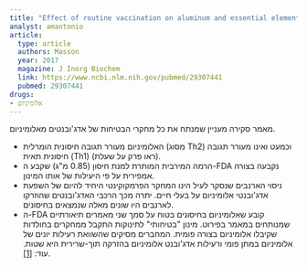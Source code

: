 ```yaml
---
title: "Effect of routine vaccination on aluminum and essential element levels in preterm infants"
analyst: amantonio
article:
  type: article
  authors: Masson
  year: 2017
  magazine: J Inorg Biochem
  link: https://www.ncbi.nlm.nih.gov/pubmed/29307441
  pubmed: 29307441
drugs:
- אלומיניום
---
```


מאמר סקירה מעניין שמנתח את כל מחקרי הבטיחות של אדג'ובנטים מאלומיניום.
- האלומיניום מעורר תגובה חיסונית הומרלית (מסוג Th2) וכמעט ואינו מעורר תגובה חיסונית תאית (Th1) (ראו פרק על שעלת).
- הרמה המירבית המותרת למנת חיסון (0.85 מ"ג) שקבע ה-FDA נקבעה בצורה אמפירית על פי היעילות של אותו המינון.
- ניסוי הארנבים שנסקר לעיל הינו המחקר הפרמקוקינטי היחיד להיום של השפעת אדג'ובנטי אלומיניום על בעלי חיים. יתרה מכך הרכבי האדג'ובנטים שהוזרקו לארנבים היו שונים מאלה שנמצאים בחיסונים.
- ה-FDA קובע שאלומיניום בחיסונים בטוח על סמך שני מאמרים תיאורתיים שמנותחים במאמר בפירוט. מינון "בטיחותי" לתינוקות התקבל ממחקרים בחולדות שקיבלו אלומיניום בצורה פומית. המחברים מסיקים שהשוואת רעילות יונים של אלומיניום במתן פומי ורעילות אדג'ובנט אלומיניום בהזרקה תוך-שרירית היא שטות. עוד: [[1]](https://www.ncbi.nlm.nih.gov/pmc/articles/PMC4318414).
